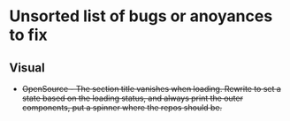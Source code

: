 # Unsorted list of bugs or anoyances to fix

## Visual

- <del>
    OpenSource - The section title vanishes when loading. Rewrite to set a state
      based on the loading status, and always print the outer components, put a
      spinner where the repos should be.
  </del>
